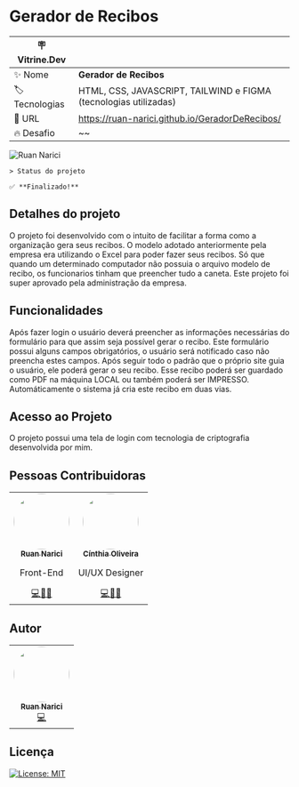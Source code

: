 # Gerador de Recibos

| :placard: Vitrine.Dev |     |
| -------------  | --- |
| :sparkles: Nome        | **Gerador de Recibos**
| :label: Tecnologias | HTML, CSS, JAVASCRIPT, TAILWIND e FIGMA (tecnologias utilizadas)
| :rocket: URL         | https://ruan-narici.github.io/GeradorDeRecibos/
| :fire: Desafio     | ~~

<!-- Inserir imagem com a #vitrinedev ao final do link -->
![Ruan Narici](./assets/img/gif_1.gif#vitrinedev)

``` 
> Status do projeto 

✅ **Finalizado!**

```
## Detalhes do projeto
O projeto foi desenvolvido com o intuito de facilitar a forma como a organização gera seus recibos. O modelo adotado anteriormente pela empresa era utilizando o Excel para poder fazer seus recibos. Só que quando um determinado computador não possuia o arquivo modelo de recibo, os funcionarios tinham que preencher tudo a caneta. Este projeto foi super aprovado pela administração da empresa.


## Funcionalidades
 Após fazer login o usuário deverá preencher as informações necessárias do formulário para que assim seja possível gerar o recibo. Este formulário possui alguns campos obrigatórios, o usuário será notificado caso não preencha estes campos. Após seguir todo o padrão que o próprio site guia o usuário, ele poderá gerar o seu recibo. Esse recibo poderá ser guardado como PDF na máquina LOCAL ou também poderá ser IMPRESSO. Automáticamente o sistema já cria este recibo em duas vias.

## Acesso ao Projeto
O projeto possui uma tela de login com tecnologia de criptografia desenvolvida por mim.

## Pessoas Contribuidoras

<table>
    <tr>
        <td align="center">
            <a href="https://www.linkedin.com/in/ruan-narici/" target="_blank">
                <img style="border-radius: 50%;" src="https://avatars.githubusercontent.com/u/92829669?s=400&u=946a08e899ba7da8f24022a89417e73cf926341f&v=4" width="100px;" alt=""/>
                <br />
                <sub>
                    <b>Ruan Narici</b>
                </sub>
            </a>
            <br />
            <p>Front-End</p>
            <a href="https://www.linkedin.com/in/ruan-narici/" title="Ruan Narici" target="_blank">💻👨‍💻</a>
        </td>
        <td align="center">
            <a href="https://www.linkedin.com/in/cinthia-oliveira-silva/" target="_blank">
                <img style="border-radius: 50%;" src="https://avatars.githubusercontent.com/u/96092597?v=4" width="100px;" alt=""/>
                <br />
                <sub>
                    <b>Cínthia Oliveira</b>
                </sub>
            </a>
            <br />
            <p>UI/UX Designer</p>
            <a href="https://www.linkedin.com/in/cinthia-oliveira-silva/ "title="Cínthia Oliveira" target="_blank">💻👩‍🎨</a>
        </td>
    </tr>
</table>

## Autor

<table>
    <tr>
        <td align="center">
            <a href="https://www.linkedin.com/in/ruan-narici/" target="_blank">
                <img style="border-radius: 50%;" src="https://avatars.githubusercontent.com/u/92829669?s=400&u=946a08e899ba7da8f24022a89417e73cf926341f&v=4" width="100px;" alt=""/>
                <br />
                <sub>
                    <b>Ruan Narici</b>
                </sub>
            </a>
            <br />
            <a href="https://www.linkedin.com/in/ruan-narici/" title="Ruan Narici" target="_blank">💻</a>
        </td>
    </tr>
</table>

## Licença

[![License: MIT](https://img.shields.io/badge/License-MIT-green.svg)](https://opensource.org/licenses/MIT)

